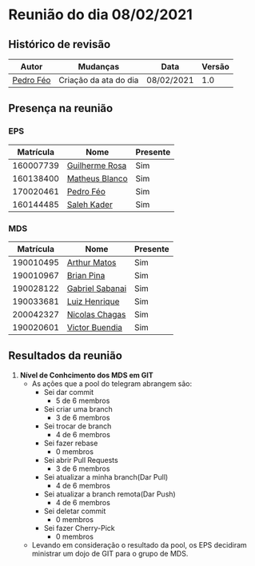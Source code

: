 # Reunião do dia 08/02/2021

## Histórico de revisão
|Autor|Mudanças|Data|Versão|
|--|--|--|--|
|[Pedro Féo](https://github.com/phe0)|Criação da ata do dia|08/02/2021|1.0|

## Presença na reunião

### EPS
|Matrícula|Nome|Presente|
|-|-|-|
|160007739|[Guilherme Rosa](https://github.com/guilhesme23)|Sim|
|160138400|[Matheus Blanco](https://github.com/MatheusBlanco)|Sim|
|170020461|[Pedro Féo](https://github.com/Phe0)|Sim|
|160144485|[Saleh Kader](https://github.com/devsalula)|Sim|

### MDS
|Matrícula|Nome|Presente|
|-|-|-|
|190010495|[Arthur Matos](https://github.com/Arthur-Matos)|Sim|
|190010967|[Brian Pina](https://github.com/DLBrianPina)|Sim|
|190028122|[Gabriel Sabanai](https://github.com/Sabanai104)|Sim|
|190033681|[Luiz Henrique](https://github.com/luiz-herique)|Sim|
|200042327|[Nicolas Chagas](https://github.com/nszchagas)|Sim|
|190020601|[Victor Buendia](https://github.com/Victor-Buendia)|Sim|

## Resultados da reunião

1. **Nível de Conhcimento dos MDS em GIT**
    - As ações que a pool do telegram abrangem são:
        - Sei dar commit
            - 5 de 6 membros
        - Sei criar uma branch
            - 3 de 6 membros
        - Sei trocar de branch
            - 4 de 6 membros
        - Sei fazer rebase
            - 0 membros
        - Sei abrir Pull Requests
            - 3 de 6 membros
        - Sei atualizar a minha branch(Dar Pull)
            - 4 de 6 membros
        - Sei atualizar a branch remota(Dar Push)
            - 4 de 6 membros
        - Sei deletar commit
            - 0 membros
        - Sei fazer Cherry-Pick
            - 0 membros
    - Levando em consideração o resultado da pool, os EPS decidiram ministrar um dojo de GIT para o grupo de MDS.
